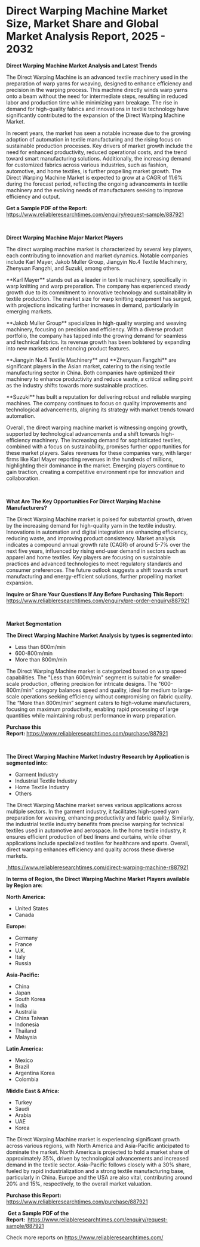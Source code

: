 <p><h1>Direct Warping Machine Market Size, Market Share and Global Market Analysis Report, 2025 - 2032</h1></p><p><strong>Direct Warping Machine Market Analysis and Latest Trends</strong></p>
<p><p>The Direct Warping Machine is an advanced textile machinery used in the preparation of warp yarns for weaving, designed to enhance efficiency and precision in the warping process. This machine directly winds warp yarns onto a beam without the need for intermediate steps, resulting in reduced labor and production time while minimizing yarn breakage. The rise in demand for high-quality fabrics and innovations in textile technology have significantly contributed to the expansion of the Direct Warping Machine Market.</p><p>In recent years, the market has seen a notable increase due to the growing adoption of automation in textile manufacturing and the rising focus on sustainable production processes. Key drivers of market growth include the need for enhanced productivity, reduced operational costs, and the trend toward smart manufacturing solutions. Additionally, the increasing demand for customized fabrics across various industries, such as fashion, automotive, and home textiles, is further propelling market growth. The Direct Warping Machine Market is expected to grow at a CAGR of 11.6% during the forecast period, reflecting the ongoing advancements in textile machinery and the evolving needs of manufacturers seeking to improve efficiency and output.</p></p>
<p><strong>Get a Sample PDF of the Report:&nbsp;</strong> <a href="https://www.reliableresearchtimes.com/enquiry/request-sample/887921?utm_campaign=2233&utm_medium=2&utm_source=Github&utm_content=ia&utm_term=09042025&utm_id=direct-warping-machine">https://www.reliableresearchtimes.com/enquiry/request-sample/887921</a></p>
<p>&nbsp;</p>
<p><strong>Direct Warping Machine Major Market Players</strong></p>
<p><p>The direct warping machine market is characterized by several key players, each contributing to innovation and market dynamics. Notable companies include Karl Mayer, Jakob Muller Group, Jiangyin No.4 Textile Machinery, Zhenyuan Fangzhi, and Suzuki, among others.</p><p>**Karl Mayer** stands out as a leader in textile machinery, specifically in warp knitting and warp preparation. The company has experienced steady growth due to its commitment to innovative technology and sustainability in textile production. The market size for warp knitting equipment has surged, with projections indicating further increases in demand, particularly in emerging markets.</p><p>**Jakob Muller Group** specializes in high-quality warping and weaving machinery, focusing on precision and efficiency. With a diverse product portfolio, the company has tapped into the growing demand for seamless and technical fabrics. Its revenue growth has been bolstered by expanding into new markets and enhancing product features.</p><p>**Jiangyin No.4 Textile Machinery** and **Zhenyuan Fangzhi** are significant players in the Asian market, catering to the rising textile manufacturing sector in China. Both companies have optimized their machinery to enhance productivity and reduce waste, a critical selling point as the industry shifts towards more sustainable practices.</p><p>**Suzuki** has built a reputation for delivering robust and reliable warping machines. The company continues to focus on quality improvements and technological advancements, aligning its strategy with market trends toward automation.</p><p>Overall, the direct warping machine market is witnessing ongoing growth, supported by technological advancements and a shift towards high-efficiency machinery. The increasing demand for sophisticated textiles, combined with a focus on sustainability, promises further opportunities for these market players. Sales revenues for these companies vary, with larger firms like Karl Mayer reporting revenues in the hundreds of millions, highlighting their dominance in the market. Emerging players continue to gain traction, creating a competitive environment ripe for innovation and collaboration.</p></p>
<p>&nbsp;</p>
<p><strong>What Are The Key Opportunities For Direct Warping Machine Manufacturers?</strong></p>
<p><p>The Direct Warping Machine market is poised for substantial growth, driven by the increasing demand for high-quality yarn in the textile industry. Innovations in automation and digital integration are enhancing efficiency, reducing waste, and improving product consistency. Market analysis indicates a compound annual growth rate (CAGR) of around 5-7% over the next five years, influenced by rising end-user demand in sectors such as apparel and home textiles. Key players are focusing on sustainable practices and advanced technologies to meet regulatory standards and consumer preferences. The future outlook suggests a shift towards smart manufacturing and energy-efficient solutions, further propelling market expansion.</p></p>
<p><strong>Inquire or Share Your Questions If Any Before Purchasing This Report:</strong> <a href="https://www.reliableresearchtimes.com/enquiry/pre-order-enquiry/887921?utm_campaign=2233&utm_medium=2&utm_source=Github&utm_content=ia&utm_term=09042025&utm_id=direct-warping-machine">https://www.reliableresearchtimes.com/enquiry/pre-order-enquiry/887921</a></p>
<p>&nbsp;</p>
<p><strong>Market Segmentation</strong></p>
<p><strong>The Direct Warping Machine Market Analysis by types is segmented into:</strong></p>
<p><ul><li>Less than 600m/min</li><li>600-800m/min</li><li>More than 800m/min</li></ul></p>
<p><p>The Direct Warping Machine market is categorized based on warp speed capabilities. The "Less than 600m/min" segment is suitable for smaller-scale production, offering precision for intricate designs. The "600-800m/min" category balances speed and quality, ideal for medium to large-scale operations seeking efficiency without compromising on fabric quality. The “More than 800m/min” segment caters to high-volume manufacturers, focusing on maximum productivity, enabling rapid processing of large quantities while maintaining robust performance in warp preparation.</p></p>
<p><strong>Purchase this Report:&nbsp;</strong><a href="https://www.reliableresearchtimes.com/purchase/887921?utm_campaign=2233&utm_medium=2&utm_source=Github&utm_content=ia&utm_term=09042025&utm_id=direct-warping-machine">https://www.reliableresearchtimes.com/purchase/887921</a></p>
<p>&nbsp;</p>
<p><strong>The Direct Warping Machine Market Industry Research by Application is segmented into:</strong></p>
<p><ul><li>Garment Industry</li><li>Industrial Textile Industry</li><li>Home Textile Industry</li><li>Others</li></ul></p>
<p><p>The Direct Warping Machine market serves various applications across multiple sectors. In the garment industry, it facilitates high-speed yarn preparation for weaving, enhancing productivity and fabric quality. Similarly, the industrial textile industry benefits from precise warping for technical textiles used in automotive and aerospace. In the home textile industry, it ensures efficient production of bed linens and curtains, while other applications include specialized textiles for healthcare and sports. Overall, direct warping enhances efficiency and quality across these diverse markets.</p></p>
<p><a href="https://www.reliableresearchtimes.com/direct-warping-machine-r887921?utm_campaign=2233&utm_medium=2&utm_source=Github&utm_content=ia&utm_term=09042025&utm_id=direct-warping-machine">&nbsp;https://www.reliableresearchtimes.com/direct-warping-machine-r887921</a></p>
<p><strong>In terms of Region, the Direct Warping Machine Market Players available by Region are:</strong></p>
<p>
    <p> <strong> North America: </strong>
        <ul>
            <li>United States</li>
            <li>Canada</li>
        </ul>
        </p> 
    <p> <strong> Europe: </strong>
        <ul>
            <li>Germany</li>
            <li>France</li>
            <li>U.K.</li>
            <li>Italy</li>
            <li>Russia</li>
        </ul>
        </p> 
    <p> <strong> Asia-Pacific: </strong>
        <ul>
            <li>China</li>
            <li>Japan</li>
            <li>South Korea</li>
            <li>India</li>
            <li>Australia</li>
            <li>China Taiwan</li>
            <li>Indonesia</li>
            <li>Thailand</li>
            <li>Malaysia</li>
        </ul>
        </p> 
    <p> <strong> Latin America: </strong>
        <ul>
            <li>Mexico</li>
            <li>Brazil</li>
            <li>Argentina Korea</li>
            <li>Colombia</li>
        </ul>
        </p> 
    <p> <strong> Middle East & Africa: </strong>
        <ul>
            <li>Turkey</li>
            <li>Saudi</li>
            <li>Arabia</li>
            <li>UAE</li>
            <li>Korea</li>
        </ul>
    </p>
    </p>
<p><p>The Direct Warping Machine market is experiencing significant growth across various regions, with North America and Asia-Pacific anticipated to dominate the market. North America is projected to hold a market share of approximately 35%, driven by technological advancements and increased demand in the textile sector. Asia-Pacific follows closely with a 30% share, fueled by rapid industrialization and a strong textile manufacturing base, particularly in China. Europe and the USA are also vital, contributing around 20% and 15%, respectively, to the overall market valuation.</p></p>
<p><strong>Purchase this Report: </strong><a href="https://www.reliableresearchtimes.com/purchase/887921?utm_campaign=2233&utm_medium=2&utm_source=Github&utm_content=ia&utm_term=09042025&utm_id=direct-warping-machine">https://www.reliableresearchtimes.com/purchase/887921</a></p>
<p>&nbsp;<strong>Get a Sample PDF of the Report:&nbsp;&nbsp;</strong><a href="https://www.reliableresearchtimes.com/enquiry/request-sample/887921?utm_campaign=2233&utm_medium=2&utm_source=Github&utm_content=ia&utm_term=09042025&utm_id=direct-warping-machine">https://www.reliableresearchtimes.com/enquiry/request-sample/887921</a></p>
<p><strong></strong></p>
<p>Check more reports on <a href="https://www.reliableresearchtimes.com/?utm_campaign=2233&utm_medium=2&utm_source=Github&utm_content=ia&utm_term=09042025&utm_id=direct-warping-machine">https://www.reliableresearchtimes.com/</a></p>